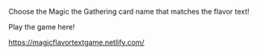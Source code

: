 Choose the Magic the Gathering card name that matches the flavor text!

Play the game here!

https://magicflavortextgame.netlify.com/



